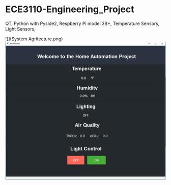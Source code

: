 # ECE3110-Engineering_Project

QT, 
Python with Pyside2,
Respberry Pi model 3B+,
Temperature Sensors,
Light Sensors,

![](System Agritecture.png)
![](Capture.JPG)
